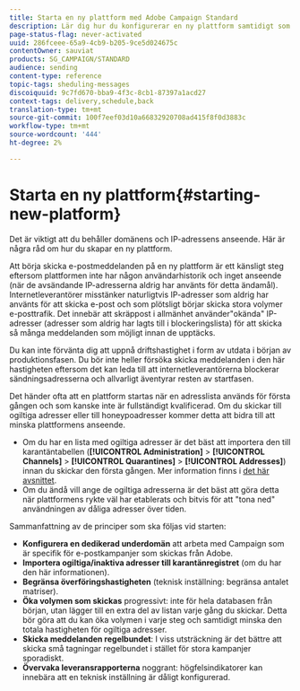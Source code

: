 ```yaml
---
title: Starta en ny plattform med Adobe Campaign Standard
description: Lär dig hur du konfigurerar en ny plattform samtidigt som du bibehåller domänens och IP-adressens anseende med Adobe Campaign Standard.
page-status-flag: never-activated
uuid: 286fceee-65a9-4cb9-b205-9ce5d024675c
contentOwner: sauviat
products: SG_CAMPAIGN/STANDARD
audience: sending
content-type: reference
topic-tags: sheduling-messages
discoiquuid: 9c7fd670-bba9-4f3c-8cb1-87397a1acd27
context-tags: delivery,schedule,back
translation-type: tm+mt
source-git-commit: 100f7eef03d10a66832920708ad415f8f0d3883c
workflow-type: tm+mt
source-wordcount: '444'
ht-degree: 2%

---
```



# Starta en ny plattform{#starting-new-platform}

Det är viktigt att du behåller domänens och IP-adressens anseende. Här är några råd om hur du skapar en ny plattform.

Att börja skicka e-postmeddelanden på en ny plattform är ett känsligt steg eftersom plattformen inte har någon användarhistorik och inget anseende (när de avsändande IP-adresserna aldrig har använts för detta ändamål). Internetleverantörer misstänker naturligtvis IP-adresser som aldrig har använts för att skicka e-post och som plötsligt börjar skicka stora volymer e-posttrafik. Det innebär att skräppost i allmänhet använder&quot;okända&quot; IP-adresser (adresser som aldrig har lagts till i blockeringslista) för att skicka så många meddelanden som möjligt innan de upptäcks.

Du kan inte förvänta dig att uppnå driftshastighet i form av utdata i början av produktionsfasen. Du bör inte heller försöka skicka meddelanden i den här hastigheten eftersom det kan leda till att internetleverantörerna blockerar sändningsadresserna och allvarligt äventyrar resten av startfasen.

Det händer ofta att en plattform startas när en adresslista används för första gången och som kanske inte är fullständigt kvalificerad. Om du skickar till ogiltiga adresser eller till honeypoadresser kommer detta att bidra till att minska plattformens anseende.
* Om du har en lista med ogiltiga adresser är det bäst att importera den till karantäntabellen (**[!UICONTROL Administration]** > **[!UICONTROL Channels]** > **[!UICONTROL Quarantines]** > **[!UICONTROL Addresses]**) innan du skickar den första gången. Mer information finns i [det här avsnittet](../../sending/using/understanding-quarantine-management.md#identifying-quarantined-addresses-for-the-entire-platform).
* Om du ändå vill ange de ogiltiga adresserna är det bäst att göra detta när plattformens rykte väl har etablerats och bitvis för att &quot;tona ned&quot; användningen av dåliga adresser över tiden.

Sammanfattning av de principer som ska följas vid starten:
* **Konfigurera en dedikerad underdomän** att arbeta med Campaign som är specifik för e-postkampanjer som skickas från Adobe.
* **Importera ogiltiga/inaktiva adresser till karantänregistret** (om du har den här informationen).
* **Begränsa överföringshastigheten** (teknisk inställning: begränsa antalet matriser).
* **Öka volymen som skickas** progressivt: inte för hela databasen från början, utan lägger till en extra del av listan varje gång du skickar. Detta bör göra att du kan öka volymen i varje steg och samtidigt minska den totala hastigheten för ogiltiga adresser.
* **Skicka meddelanden regelbundet**: I viss utsträckning är det bättre att skicka små tagningar regelbundet i stället för stora kampanjer sporadiskt.
* **Övervaka leveransrapporterna** noggrant: högfelsindikatorer kan innebära att en teknisk inställning är dåligt konfigurerad.
